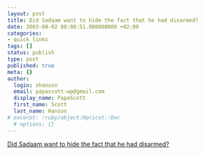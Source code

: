 ```yaml
---
layout: post
title: Did Sadaam want to hide the fact that he had disarmed?
date: 2003-08-02 08:08:51.000000000 +02:00
categories:
- quick links
tags: []
status: publish
type: post
published: true
meta: {}
author:
  login: shanson
  email: papascott-wp@gmail.com
  display_name: PapaScott
  first_name: Scott
  last_name: Hanson
# excerpt: !ruby/object:Hpricot::Doc
  # options: {}
---
```

<p><a title="Was _he_ the one who forged the 'yellowcake' documents?" href="http://talkingpointsmemo.com/aug0301.html#0802031241am">Did Sadaam want to hide the fact that he had disarmed?</a></p>

